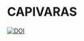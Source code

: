# CAPIVARAS
[![DOI](https://zenodo.org/badge/DOI/10.5281/zenodo.5500572.svg)](https://doi.org/10.5281/zenodo.5500572)

